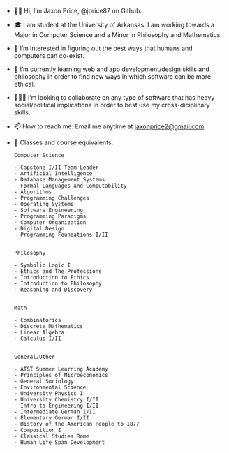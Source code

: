 - ✌🏻 Hi, I’m Jaxon Price, @jprice87 on Github.

- 🎓 I am student at the University of Arkansas. I am working towards a Major in Computer Science and a Minor in Philosophy and Mathematics.

- 👀 I’m interested in figuring out the best ways that humans and computers can co-exist.

- 🌱 I’m currently learning web and app development/design skills and philosophy in order to find new ways in which software can be more ethical.

- 👨🏻‍💻 I’m looking to collaborate on any type of software that has heavy social/political implications in order to best use my cross-diciplinary skills.

- 📫 How to reach me: Email me anytime at jaxonprice2@gmail.com

- 🥋 Classes and course equivalents:

      Computer Science

      - Capstone I/II Team Leader
      - Artificial Intelligence
      - Database Management Systems
      - Formal Languages and Computability
      - Algorithms
      - Programming Challenges
      - Operating Systems
      - Software Engineering
      - Programming Paradigms
      - Computer Organization
      - Digital Design
      - Programming Foundations I/II


      Philosophy

      - Symbolic Logic I
      - Ethics and The Professions
      - Introduction to Ethics
      - Introduction to Philosophy
      - Reasoning and Discovery


      Math

      - Combinatorics
      - Discrete Mathematics
      - Linear Algebra
      - Calculus I/II


      General/Other

      - AT&T Summer Learning Academy
      - Principles of Microeconomics
      - General Sociology
      - Environmental Science
      - University Physics I
      - University Chemistry I/II
      - Intro to Engineering I/II
      - Intermediate German I/II
      - Elementary German I/II
      - History of the American People to 1877
      - Composition I
      - Classical Studies Rome
      - Human Life Span Development
